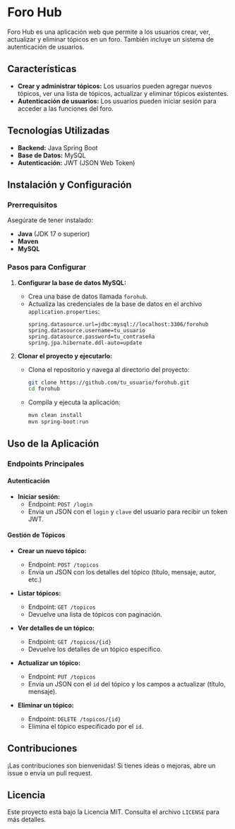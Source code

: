 # Foro Hub

Foro Hub es una aplicación web que permite a los usuarios crear, ver, actualizar y eliminar tópicos en un foro. También incluye un sistema de autenticación de usuarios.

## Características

- **Crear y administrar tópicos:** Los usuarios pueden agregar nuevos tópicos, ver una lista de tópicos, actualizar y eliminar tópicos existentes.
- **Autenticación de usuarios:** Los usuarios pueden iniciar sesión para acceder a las funciones del foro.

## Tecnologías Utilizadas

- **Backend:** Java Spring Boot
- **Base de Datos:** MySQL
- **Autenticación:** JWT (JSON Web Token)

## Instalación y Configuración

### Prerrequisitos

Asegúrate de tener instalado:
- **Java** (JDK 17 o superior)
- **Maven**
- **MySQL**

### Pasos para Configurar

1. **Configurar la base de datos MySQL:**
    - Crea una base de datos llamada `forohub`.
    - Actualiza las credenciales de la base de datos en el archivo `application.properties`:
        ```properties
        spring.datasource.url=jdbc:mysql://localhost:3306/forohub
        spring.datasource.username=tu_usuario
        spring.datasource.password=tu_contraseña
        spring.jpa.hibernate.ddl-auto=update
        ```

2. **Clonar el proyecto y ejecutarlo:**
    - Clona el repositorio y navega al directorio del proyecto:
        ```bash
        git clone https://github.com/tu_usuario/forohub.git
        cd forohub
        ```
    - Compila y ejecuta la aplicación:
        ```bash
        mvn clean install
        mvn spring-boot:run
        ```

## Uso de la Aplicación

### Endpoints Principales

#### Autenticación

- **Iniciar sesión:**
    - Endpoint: `POST /login`
    - Envía un JSON con el `login` y `clave` del usuario para recibir un token JWT.

#### Gestión de Tópicos

- **Crear un nuevo tópico:**
    - Endpoint: `POST /topicos`
    - Envía un JSON con los detalles del tópico (título, mensaje, autor, etc.)

- **Listar tópicos:**
    - Endpoint: `GET /topicos`
    - Devuelve una lista de tópicos con paginación.

- **Ver detalles de un tópico:**
    - Endpoint: `GET /topicos/{id}`
    - Devuelve los detalles de un tópico específico.

- **Actualizar un tópico:**
    - Endpoint: `PUT /topicos`
    - Envía un JSON con el `id` del tópico y los campos a actualizar (título, mensaje).

- **Eliminar un tópico:**
    - Endpoint: `DELETE /topicos/{id}`
    - Elimina el tópico especificado por el `id`.

## Contribuciones

¡Las contribuciones son bienvenidas! Si tienes ideas o mejoras, abre un issue o envía un pull request.

## Licencia

Este proyecto está bajo la Licencia MIT. Consulta el archivo `LICENSE` para más detalles.

